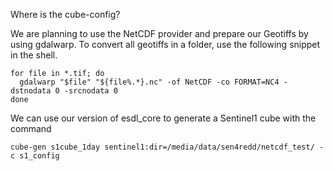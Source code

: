 Where is the cube-config?

We are planning to use the NetCDF provider and prepare our Geotiffs by using
gdalwarp.
To convert all geotiffs in a folder, use the following snippet in the shell.
```
for file in *.tif; do
  gdalwarp "$file" "${file%.*}.nc" -of NetCDF -co FORMAT=NC4 -dstnodata 0 -srcnodata 0
done
```

We can use our version of esdl_core to generate a Sentinel1 cube with the command
```
cube-gen s1cube_1day sentinel1:dir=/media/data/sen4redd/netcdf_test/ -c s1_config
```
